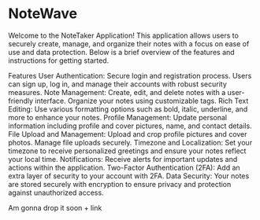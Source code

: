 # NoteWave

Welcome to the NoteTaker Application! This application allows users to securely create, manage, and organize their notes with a focus on ease of use and data protection. Below is a brief overview of the features and instructions for getting started.

Features User Authentication: Secure login and registration process. Users can sign up, log in, and manage their accounts with robust security measures. Note Management: Create, edit, and delete notes with a user-friendly interface. Organize your notes using customizable tags. Rich Text Editing: Use various formatting options such as bold, italic, underline, and more to enhance your notes. Profile Management: Update personal information including profile and cover pictures, name, and contact details. File Upload and Management: Upload and crop profile pictures and cover photos. Manage file uploads securely. Timezone and Localization: Set your timezone to receive personalized greetings and ensure your notes reflect your local time. Notifications: Receive alerts for important updates and actions within the application. Two-Factor Authentication (2FA): Add an extra layer of security to your account with 2FA. Data Security: Your notes are stored securely with encryption to ensure privacy and protection against unauthorized access.

Am gonna drop it soon + link
